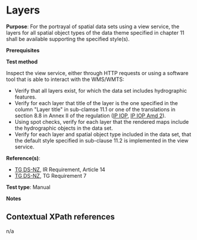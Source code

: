 # Layers

**Purpose**: For the portrayal of spatial data sets using a view service, the layers for all spatial object types of the data theme specified in chapter 11 shall be available supporting the specified style(s).

**Prerequisites**

**Test method**

Inspect the view service, either through HTTP requests or using a software tool that is able to interact with the WMS/WMTS:
 
* Verify that all layers exist, for which the data set includes hydrographic features.
* Verify for each layer that title of the layer is the one specified in the column "Layer title" in sub-clamse 11.1 or one of the translations in section 8.8 in Annex II of the regulation ([IP IOP](./README.md#ref_IR_IOP), [IP IOP Amd 2](./README.md#ref_IR_IOP_NZd2)). 
* Using spot checks, verify for each layer that the rendered maps include the hydrographic objects in the data set.
* Verify for each layer and spatial object type included in the data set, that the default style specified in sub-clause 11.2 is implemented in the view service.

**Reference(s)**:

* [TG DS-NZ](./README.md#ref_TG_DS_NZ), IR Requirement, Article 14
* [TG DS-NZ](./README.md#ref_TG_DS_NZ), TG Requirement 7

**Test type**: Manual

**Notes**

## Contextual XPath references

n/a
